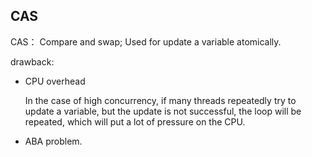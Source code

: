 ## CAS

CAS： Compare and swap; Used for update a variable atomically.

drawback:

- CPU overhead

  In the case of high concurrency, if many threads repeatedly try to update a variable, but the update is not successful, the loop will be repeated, which will put a lot of pressure on the CPU.

- ABA problem.
